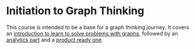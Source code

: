# Initiation to Graph Thinking

This course is intended to be a base for a graph thinking journey. 
It covers an [introduction to learn to solve problems with graphs](./initiationGraphThinking/README.md), followed by an [analytics part](./graphAnalytics/README.md) and a [product ready one](./bigGraphAnalytics/README.md).

